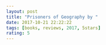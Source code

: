```yaml
---
layout: post
title: "Prisoners of Geography by "
date: 2017-10-21 22:22:22
tags: [books, reviews, 2017, 5stars]
rating: 5
---
```

